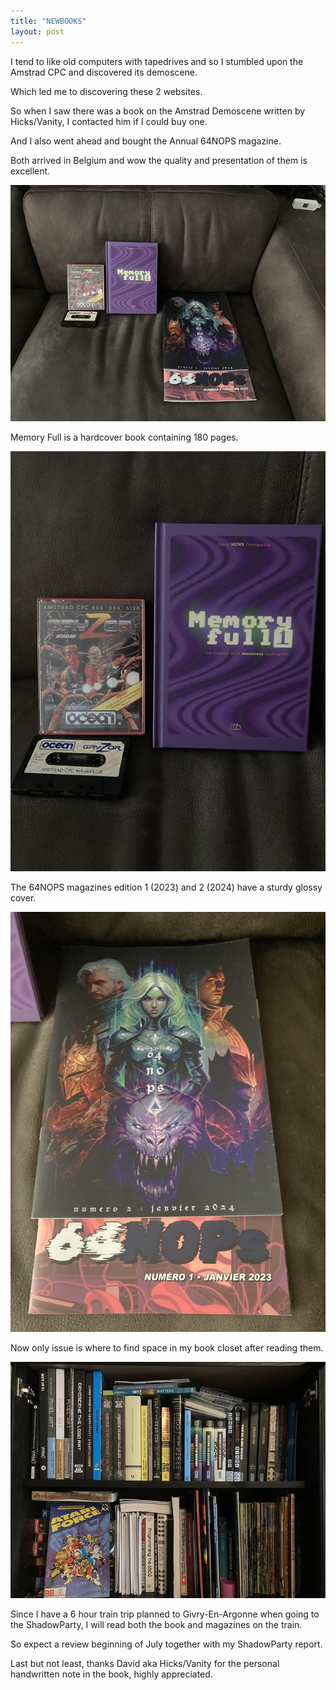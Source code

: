 ```yaml
---
title: "NEWBOOKS"
layout: post
---
```


I tend to like old computers with tapedrives and so I stumbled upon the Amstrad CPC
and discovered its demoscene.

Which led me to discovering these 2 websites.
<!--more-->

So when I saw there was a book on the Amstrad Demoscene written by Hicks/Vanity,
I contacted him if I could buy one.

And I also went ahead and bought the Annual 64NOPS magazine.

Both arrived in Belgium and wow the quality and presentation of them is excellent.

![NEWBOOKS](/assets/images/NEWBOOKS/NEWBOOKS.JPG)

Memory Full is a hardcover book containing 180 pages.

![MEMORYFULL](/assets/images/NEWBOOKS/MEMORYFULL.JPG)

The 64NOPS magazines edition 1 (2023) and 2 (2024) have a sturdy glossy cover.

![64NOPS](/assets/images/NEWBOOKS/64NOPS.JPG)

Now only issue is where to find space in my book closet after reading them.

![CLOSET](/assets/images/NEWBOOKS/CLOSET.JPG)

Since I have a 6 hour train trip planned to Givry-En-Argonne when going to the ShadowParty,
I will read both the book and magazines on the train.

So expect a review beginning of July together with my ShadowParty report.

Last but not least, thanks David aka Hicks/Vanity for the personal 
handwritten note in the book, highly appreciated.